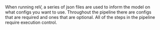 When running reV, a series of json files are used to inform the model on what configs you want to use.
Throughout the pipeline there are configs that are required and ones that are optional.
All of the steps in the pipeline require execution control.
